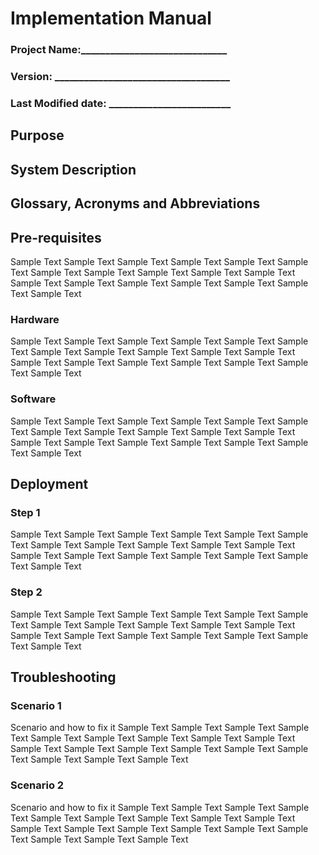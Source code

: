 <!-- TITLE: Implementation Manual -->
<!-- SUBTITLE: A quick summary of Implementation Manual -->

# Implementation Manual
### Project Name:______________________________
### Version: ____________________________________
### Last Modified date: _________________________

## Purpose
## System Description
## Glossary, Acronyms and Abbreviations
## Pre-requisites
Sample Text Sample Text Sample Text Sample Text Sample Text Sample Text Sample Text Sample Text Sample Text Sample Text Sample Text Sample Text Sample Text Sample Text Sample Text Sample Text Sample Text Sample Text 
### Hardware
Sample Text Sample Text Sample Text Sample Text Sample Text Sample Text Sample Text Sample Text Sample Text Sample Text Sample Text Sample Text Sample Text Sample Text Sample Text Sample Text Sample Text Sample Text 
### Software
Sample Text Sample Text Sample Text Sample Text Sample Text Sample Text Sample Text Sample Text Sample Text Sample Text Sample Text Sample Text Sample Text Sample Text Sample Text Sample Text Sample Text Sample Text 
## Deployment
### Step 1
Sample Text Sample Text Sample Text Sample Text Sample Text Sample Text Sample Text Sample Text Sample Text Sample Text Sample Text Sample Text Sample Text Sample Text Sample Text Sample Text Sample Text Sample Text 
### Step 2
Sample Text Sample Text Sample Text Sample Text Sample Text Sample Text Sample Text Sample Text Sample Text Sample Text Sample Text Sample Text Sample Text Sample Text Sample Text Sample Text Sample Text Sample Text 
## Troubleshooting
### Scenario 1
Scenario and how to fix  it
Sample Text Sample Text Sample Text Sample Text Sample Text Sample Text Sample Text Sample Text Sample Text Sample Text Sample Text Sample Text Sample Text Sample Text Sample Text Sample Text Sample Text Sample Text 
### Scenario 2
Scenario and how to fix  it
Sample Text Sample Text Sample Text Sample Text Sample Text Sample Text Sample Text Sample Text Sample Text Sample Text Sample Text Sample Text Sample Text Sample Text Sample Text Sample Text Sample Text Sample Text 




